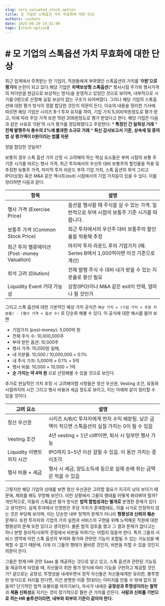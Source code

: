 ```yaml
---
slug: zero_valuated_stock_option
title: 모 기업의 스톡옵션 가치 무효화에 대한 단상
authors: ryukato
date: 2025-08-20 14:51:00
tags: [stock-option]
---
```


<!-- truncate -->

# # 모 기업의 스톡옵션 가치 무효화에 대한 단상
최근 업계에서 주목받는 한 기업이, 직원들에게 부여했던 스톡옵션의 가치를 **‘0원’으로 평가**해 논란이 되고 있다.해당 기업은 **차액보상형 스톡옵션**(* 행사시점 주가와 행사가격의 차이만큼 현금으로 보상하는 방식)을 운영하고 있었던 것으로 보이며, 내부적으로 시가를 0원으로 산정해 실질 보상이 없는 구조가 되어버렸다. 그러나 해당 기업의 스톡옵션에 대한 평가 방식이 정말 합당한 것인지 의문이 든다. 
이슈의 내용을 정리한 기사에 따르면 해당 기업은 시리즈 B-1 투자 유치를 하여, 기업 가치 5,000억원정도로 평가 받고, 이에 따라 주당 가격 또한 15만 208원정도로 평가 받았다고 한다. 해당 기업은 다음과 같은 사유로 ‘0원’의 시가 평가를 정당화했다고 주장한다:
	* 	**특정인 간 일회성 거래**
	* 	**전체 발행주식 총수의 2%에 불과한 소규모 거래**
	* 	**최신 감사보고서 기준, 상속세 및 증여법 상 평가액이 0원이라는 법률 자문**

정말 합당한 것일까?

보통의 경우 스톡 옵션 가치 산정 시 고려해야 하는 핵심 요소들은 부여 시점의 보통 주 기준 시가를 따르는 행사 가격, 최근 투자에서의 우선주 대비 보통주의 할인율을 적용 및 추정한 보통주 가격, 마지막 투자 라운드 후의 기업 가치, 스톡 옵션의 희석 그리고 IPO(상장) 혹은 M&A 같은 엑시트(exit) 시점에서의 기업 가치등이 있을 수 있다. 이를 정리하면 다음과 같다. 

| 항목                                 | 설명                                                         |
|------------------------------------|------------------------------------------------------------|
| 행사 가격 (Exercise Price)         | 옵션을 행사할 때 주식을 살 수 있는 가격. 일반적으로 부여 시점의 보통주 기준 시가를 따릅니다. |
| 보통주 가격 (Common Stock Price)        | 최근 투자에서의 우선주 대비 보통주의 할인율을 적용해 추정                           |
| 최근 투자 밸류에이션 (Post-money Valuation) | 마지막 투자 라운드 후의 기업가치 (예: Series B에서 1,000억이면 이것 기준으로 계산)     |
| 희석 고려 (Dilution)                   | 전체 발행 주식 수 대비 내가 받을 수 있는 지분율로 환산 필요                        |
| Liquidity Event 기대 가능성             | 상장(IPO)이나 M&A 같은 exit이 언제, 얼마나 될 것인가                       |

그리고 스톡 옵션에 대한 기본적인 예상 가치 공식은 `예상 가치 = (기업 가치 × 추정 지분율) - (행사 가격 × 옵션 수)`  로 단순화 해볼 수 있다. 이 공식에 대한 예시를 들어 보면 
* 기업가치 (post-money): 5,000억 원
* 전체 주식 수: 10,000,000주
* 부여 받은 옵션: 10,000주
* 행사 가격: 10,000원
일때, 
* 내 지분율: 10,000 / 10,000,000 = 0.1%
* 내 주식 가치: 5,000억 × 0.1% = 5억
* 행사 비용: 10,000 × 10,000 = 1억
* **순 가치는 약 4억 원**
으로 산정해볼 수 있을 것으로 보인다. 

추가로 현실적인 가치 추정 시 고려해야할 사항들은 청산 우선권, Vesting 조건, 유동화 시점까지의 시간 그리고 행사 비용과 세금 정도로 보이고, 이는 아래와 같이 정리할 수 있을 것이다.

| 고려 요소              | 설명                                                           |
|--------------------|--------------------------------------------------------------|
|  청산 우선권            | 시리즈 A/B/C 투자자에게 먼저 수익 배분됨. 남은 금액이 적으면 스톡옵션의 실질 가치는 0이 될 수 있음 |
| Vesting 조건         | 4년 vesting + 1년 cliff이면, 퇴사 시 일부만 행사 가능                      |
| Liquidity 이벤트까지 시간 | IPO까지 3~5년 이상 걸릴 수 있음. 이 동안 가치는 종이조각                         |
| 행사 비용 + 세금         | 행사 시 세금, 양도소득세 등으로 실제 손에 쥐는 금액은 적을 수 있음                      |

그렇지만 해당 기업의 상태를 보면 청산 우선권은 고려할 필요가 지극히 낮아 보이기 때문에, 제외를 해도 무방해 보인다.  이런 상황에서 그들의 행태를 어떻게 봐라봐야 할까?
개인적으로, 이들의 스톡옵션 평가 방식은 **법적 합법성과는 별개로** 분명한 문제가 있다고 생각한다. 실제 투자에서 인정받은 주당 가치가 존재함에도, 이를 시가로 인정하지 않는 것은 부당해 보이며, 이는 단순한 내부 정책의 문제가 아니라 **형평성과 신뢰의 훼손** 문제다. 또한 투자자와 기업의 가치 실현과 서비스의 구현을 위해 노력해온 직원에 대한 형평성의 문제 또한 있다고 생각된다.  물론 법적 검토를 했고 그 결과 문제가 없다고는 하나 분명 윤리적/사회적 관점에서 비판을 피하기는 어렵지 않을까 한다. 특히 그들의 서비스 영역에 이런 스톡 옵션의 부여와 평가와 관련한 기능이 포함될 수 있는 가능성을 배제할 수 없기 때문에, 더욱 더 그들의 행태가 올바른 것인지, 비판을 피할 수 있을 것인지 의문이 든다.

그들은 현재 HR 관련 Saas 를 제공하는 것으로 알고 있고, 스톡 옵션과 관련된 기능등을 제공하게 되었을 때, 자신들이 취한 평가 방식에 따라 기능을 구현하고 제공할 것인가? 겉으로는 공정성, 투명성을 내세우면서 정작 자신들은 자신들에게만 유리한, 불투명한 방식으로 처리를 한다면, 이건 분명한 이중 잣대라는 이미지를 만들 수 밖에 없지 않을까? 단기적인 법적 유불리를 따지기보다, 자사가 내세운 **공정성과 투명성이라는 철학**과 **제품 신뢰성**을 지키는 것이 장기적으로 훨씬 큰 가치를 만든다. **사람과 신뢰를 기반으로 하는 HR 솔루션이라면, 내부와 외부의 기준이 같아야 한다.**
